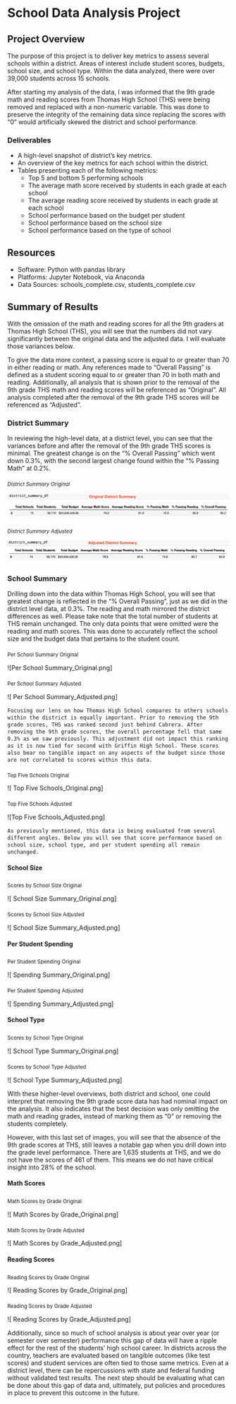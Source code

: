 # School Data Analysis Project

## Project Overview
  The purpose of this project is to deliver key metrics to assess several schools within a district. Areas of interest include student scores, budgets, school size, and school type. Within the data analyzed, there were over 39,000 students across 15 schools.
  
  After starting my analysis of the data, I was informed that the 9th grade math and reading scores from Thomas High School (THS) were being removed and replaced with a non-numeric variable. This was done to preserve the integrity of the remaining data since replacing the scores with “0” would artificially skewed the district and school performance. 

### Deliverables
  *	A high-level snapshot of district’s key metrics.
  *	An overview of the key metrics for each school within the district.
  *	Tables presenting each of the following metrics:
    -	Top 5 and bottom 5 performing schools
    -	The average math score received by students in each grade at each school
    -	The average reading score received by students in each grade at each school
    -	School performance based on the budget per student
    -	School performance based on the school size
    -	School performance based on the type of school

## Resources 
  *	Software: Python with pandas library
  *	Platforms: Jupyter Notebook, via Anaconda
  *	Data Sources: schools_complete.csv, students_complete.csv

## Summary of Results
  With the omission of the math and reading scores for all the 9th graders at Thomas High School (THS), you will see that the numbers did not vary significantly between the original data and the adjusted data. I will evaluate those variances below.
  
  To give the data more context, a passing score is equal to or greater than 70 in either reading or math. Any references made to “Overall Passing” is defined as a student scoring equal to or greater than 70 in both math and reading. Additionally, all analysis that is shown prior to the removal of the 9th grade THS math and reading scores will be referenced as “Original”. All analysis completed after the removal of the 9th grade THS scores will be referenced as “Adjusted”.

### District Summary
  In reviewing the high-level data, at a district level, you can see that the variances before and after the removal of the 9th grade THS scores is minimal. The greatest change is on the “% Overall Passing” which went down 0.3%, with the second largest change found within the “% Passing Math” at 0.2%. 

*<sub>District Summary Original</sub>*

![ District Summary_Original.png](https://github.com/Kelfang/School_District_Analysis/blob/main/Uploaded%20PNGs/District%20Summary_Original.png)

*<sub>District Summary Adjusted</sub>*

![ District Summary_Adjusted.png](https://github.com/Kelfang/School_District_Analysis/blob/main/Uploaded%20PNGs/District%20Summary_Adjusted.png)


### School Summary
Drilling down into the data within Thomas High School, you will see that greatest change is reflected in the “% Overall Passing”, just as we did in the district level data, at 0.3%. The reading and math mirrored the district differences as well. 
Please take note that the total number of students at THS remain unchanged. The only data points that were omitted were the reading and math scores. This was done to accurately reflect the school size and the budget data that pertains to the student count. 

<sub>Per School Summary Original</sub>

![Per School Summary_Original.png]

<sub>Per School Summary Adjusted</sub>

![ Per School Summary_Adjusted.png]

	Focusing our lens on how Thomas High School compares to others schools within the district is equally important. Prior to removing the 9th grade scores, THS was ranked second just behind Cabrera. After removing the 9th grade scores, the overall percentage fell that same 0.3% as we saw previously. This adjustment did not impact this ranking as it is now tied for second with Griffin High School. These scores also bear no tangible impact on any aspects of the budget since those are not correlated to scores within this data. 

<sub>Top Five Schools Original</sub>

![ Top Five Schools_Original.png]

<sub>Top Five Schools Adjusted</sub>

![Top Five Schools_Adjusted.png]

	As previously mentioned, this data is being evaluated from several different angles. Below you will see that score performance based on school size, school type, and per student spending all remain unchanged. 

#### School Size
<sub>Scores by School Size Original</sub>

![ School Size Summary_Original.png]

<sub>Scores by School Size Adjusted</sub>

![ School Size Summary_Adjusted.png]

#### Per Student Spending
<sub>Per Student Spending Original</sub>

![ Spending Summary_Original.png]

<sub>Per Student Spending Adjusted</sub>

![ Spending Summary_Adjusted.png]

#### School Type
<sub>Scores by School Type Original</sub>

![ School Type Summary_Original.png]

<sub>Scores by School Type Adjusted</sub>

![ School Type Summary_Adjusted.png]


With these higher-level overviews, both district and school, one could interpret that removing the 9th grade score data has had nominal impact on the analysis. It also indicates that the best decision was only omitting the math and reading grades, instead of marking them as “0” or removing the students completely. 

However, with this last set of images, you will see that the absence of the 9th grade scores at THS, still leaves a notable gap when you drill down into the grade level performance. There are 1,635 students at THS, and we do not have the scores of 461 of them. This means we do not have critical insight into 28% of the school. 


#### Math Scores 
<sub>Math Scores by Grade Original</sub>

![ Math Scores by Grade_Original.png]

<sub>Math Scores by Grade Adjusted</sub>

![ Math Scores by Grade_Adjusted.png]

#### Reading Scores 
<sub>Reading Scores by Grade Original</sub>

![ Reading Scores by Grade_Original.png]

<sub>Reading Scores by Grade Adjusted</sub>

![ Reading Scores by Grade_Adjusted.png]

Additionally, since so much of school analysis is about year over year (or semester over semester) performance this gap of data will have a ripple effect for the rest of the students’ high school career. In districts across the country, teachers are evaluated based on tangible outcomes (like test scores) and student services are often tied to those same metrics. Even at a district level, there can be repercussions with state and federal funding without validated test results. 
The next step should be evaluating what can be done about this gap of data and, ultimately, put policies and procedures in place to prevent this outcome in the future. 

